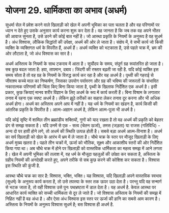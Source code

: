 # योजना 29. धार्मिकता का अभाव (अधर्म)

सुधर्मा सेल में प्रवेश करने वाले खिलाड़ी को खेल में अपनी भूमिका का पता चलता है और वह परिणामों पर ध्यान न देते हुए उसके अनुसार कार्य करना शुरू कर देता है। वह जानता है कि जब तक वह अपने भीतर की आवाज सुनता है, उसे डरने की कोई बात नहीं है। जो आस्था प्रकृति के नियमों के अनुरूप है वह सुधर्म है। अंध विश्वास, लौकिक सिद्धांतों की उपेक्षा, अधर्म की ओर ले जाता है। संक्षेप में, वे सभी कार्य जो किसी व्यक्ति के व्यक्तिगत धर्म के विपरीत हैं, अधर्म हैं। अधर्म व्यक्ति को भटकाता है, उसे पहले चक्र में, भ्रम की ओर लौटाता है, जो अंध विश्वास का सार है।

अधर्म अस्तित्व के नियमों के साथ टकराव में आता है। सूर्योदय के समय, संपूर्ण ग्रह रूपांतरित हो जाता है। सब कुछ बदल जाता है: हवा, तापमान, दबाव। जिंदगी की रफ्तार बढ़ती जा रही है. यदि कोई व्यक्ति इस समय सोता है तो वह ग्रह के नियमों के विरुद्ध कार्य कर रहा है और यह अधर्म है। पृथ्वी की गहराई से जीवाश्म कच्चे माल का निष्कर्षण, जिसका उपयोग पर्यावरण और ग्रह की भविष्य की जरूरतों के संभावित नकारात्मक परिणामों की चिंता किए बिना किया जाता है, पृथ्वी के खिलाफ निर्देशित एक अधर्म है। इसी प्रकार, कुछ क्रियाएं मानव शरीर विज्ञान के लिए अधर्म के रूप में कार्य करती हैं। बिना विश्राम के लगातार तनाव में रहना एक स्पष्ट अधर्म है। लेकिन झूठे तरीकों का सहारा लेकर तनाव दूर करना और भी अधिक अधर्म होगा। अधर्म का अस्तित्व अपने आप में नहीं है। यह धर्म के नियमों का खंडन है, कार्य किसी की आंतरिक प्रकृति के विपरीत है। आत्म-अज्ञान अधर्म है, लेकिन आत्म-पूजा भी अधर्म है।

यदि कोई सृष्टि में शामिल तीन ब्रह्मांडीय शक्तियों, गुणों को याद रखता है तो वह अधर्म की प्रकृति को बेहतर ढंग से समझ सकता है। यदि उनमें से एक - सत्व (चेतन ऊर्जा), तमस (जड़ता) या राजस (गतिविधि) - अन्य दो पर हावी होने लगे, तो अधर्म की स्थिति उत्पन्न होती है। सबसे बड़ा अधर्म आत्म-विनाश है। अधर्म का सर्प खिलाड़ी को खेल के आरंभ में भ्रम में ले जाता है। चौथे चक्र के स्तर पर मौजूद खिलाड़ी के लिए अधर्म मुख्य खतरा है। पहले तीन चक्रों में, ऊर्जा को भौतिक, सूक्ष्म और आकाशीय स्तरों की ओर निर्देशित किया गया था। अब चौथे चक्र में होने पर खिलाड़ी को वास्तविक धार्मिकता का महत्व समझ में आने लगता है। खेल में अपनी भूमिका की तलाश में, वह धर्म के मौजूदा पहलुओं की उपेक्षा कर सकता है, अस्तित्व के ग्रहीय नियमों की अनदेखी करते हुए, अपने तरीके से सब कुछ करने की कोशिश कर सकता है। विश्वास इस स्थिति की कुंजी है.

आस्था चौथे चक्र का सार है: विश्वास, भक्ति, भक्ति। यह विश्वास, यदि खिलाड़ी अपने वास्तविक स्वभाव (सुधर्म) के अनुरूप कार्य करता है, तो उसे तपस्या के स्तर तक ऊपर उठा देता है। परन्तु यदि वह सन्मार्ग से भटक जाता है, तो वही विश्वास उसे पुनः पथभ्रष्टता में डाल देता है। यह अधर्म है. केवल आस्था पर आधारित कार्य व्यक्ति को सच्ची धार्मिकता से दूर ले जाते हैं। जो विश्वास अस्तित्व के नियमों की समझ में निहित नहीं है वह अंधा है। और ऐसा अंध विश्वास इस स्तर पर ऊर्जा की हानि का सबसे आम कारण है। अस्तित्व के नियमों के अनुरूप विश्वास सुधर्म है; बस विश्वास ही अधर्म है.
